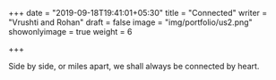 +++
date = "2019-09-18T19:41:01+05:30"
title = "Connected"
writer = "Vrushti and Rohan"
draft = false
image = "img/portfolio/us2.png"
showonlyimage = true
weight = 6

+++

Side by side, or miles apart, we shall always be connected by heart.
<!--more-->



